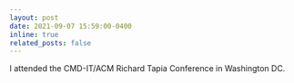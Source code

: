 ```yaml
---
layout: post
date: 2021-09-07 15:59:00-0400
inline: true
related_posts: false
---
```


I attended the CMD-IT/ACM Richard Tapia Conference in Washington DC. 
